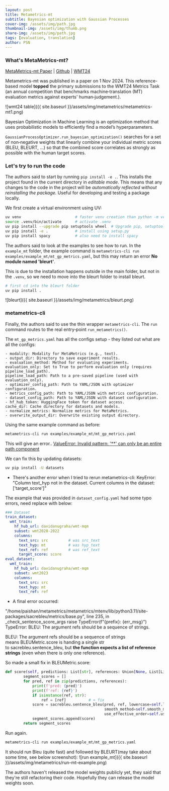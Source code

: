 ```yaml
---
layout: post
title: Metametrics-mt
subtitle: Bayesian optimization with Gaussian Processes
cover-img: /assets/img/path.jpg
thumbnail-img: /assets/img/thumb.png
share-img: /assets/img/path.jpg
tags: [evaluation, translation]
author: PSN
---
```


### What's MetaMetrics-mt?

[MetaMetrics-mt Paper](https://arxiv.org/html/2411.00390v1) | [Github](https://github.com/meta-metrics/metametrics/tree/main) | [WMT24](https://www2.statmt.org/wmt24/pdf/2024.wmt-1.2.pdf)

Metametrics-mt was published in a paper on 1 Nov 2024. This reference-based model **topped** the primary submissions to the WMT24 Metrics Task (an annual competition that benchmarks machine‑translation (MT) evaluation metrics against experts' human‑judgement.). 

![wmt24 table]({{ site.baseurl }}/assets/img/metametrics/metametrics-mt1.png) 

Bayesian Optimization in Machine Learning is an optimization method that uses probabilistic models to efficiently find a model’s hyperparameters.

`GaussianProcessOptimizer.run_bayesian_optimization()` searches for a set of non‑negative weights that linearly combine your individual metric scores (BLEU, BLEURT, …) so that the combined score correlates as strongly as possible with the human target scores. 


### Let's try to run the code

The authors said to start by running `pip install -e .`. This installs the project found in the current directory in *editable mode*. This means that any changes to the code in the project will be *automatically reflected without reinstalling the package.* Useful for developing and testing a package locally.

We first create a virtual environment using UV:
```bash
uv venv                        # faster venv creation than python -m venv
source .venv/bin/activate      # activate .venv
uv pip install --upgrade pip setuptools wheel  # Upgrade pip, setuptools & wheel 
uv pip install -e .            # install using setup.py 
uv pip install spacy           # also need to install spacy 
```

The authors said to look at the examples to see how to run. 
In the `example_mt` folder, the example command is 
`metametrics-cli run examples/example_mt/mt_gp_metrics.yaml`, but this may return an error **No module named 'bleurt'**. 

This is due to the installation happens outside in the main folder, but not in the `.venv`, so we need to move into the bleurt folder to install bleurt.
```bash
# first cd into the bleurt folder
uv pip install . 
```

![bleurt]({{ site.baseurl }}/assets/img/metametrics/bleurt.png) 


### metametrics-cli
Finally, the authors said to use the thin wrapper `metametrics-cli`. 
The `run` command routes to the real entry‑point `run_metametrics()`. 

The `mt_gp_metrics.yaml` has all the configs setup - they listed out what are all the configs:
```{note}
- modality: Modality for MetaMetrics (e.g., text).
- output_dir: Directory to save experiment results.
- evaluation_method: Method for evaluating experiments.
evaluation_only: Set to True to perform evaluation only (requires pipeline_load_path).
pipeline_load_path: Path to a pre-saved pipeline (used with evaluation_only).
- optimizer_config_path: Path to YAML/JSON with optimizer configuration.
- metrics_config_path: Path to YAML/JSON with metrics configuration.
- dataset_config_path: Path to YAML/JSON with dataset configuration.
- hf_hub_token: HuggingFace token for dataset access.
cache_dir: Cache directory for datasets and models.
- normalize_metrics: Normalize metrics for MetaMetrics.
- overwrite_output_dir: Overwrite existing output directory.
```

Using the same example command as before:
```bash
metametrics-cli run examples/example_mt/mt_gp_metrics.yaml
```

This will give an error.. [ValueError: Invalid pattern: '**' can only be an entire path component](https://stackoverflow.com/questions/77671277/valueerror-invalid-pattern-can-only-be-an-entire-path-component?utm_source=chatgpt.com)

We can fix this by updating datasets:
```bash
uv pip install -U datasets
```

- There's another error when I tried to rerun metametrics-cli:
KeyError: "Column text_hyp not in the dataset. Current columns in the dataset: ['target_score']"

The example that was provided in `dataset_config.yaml` had some typo errors, need replace with below: 
```yaml
### Dataset
train_dataset:
  wmt_train:
    hf_hub_url: davidanugraha/wmt-mqm
    subset: wmt2020-2022
    columns:
      text_src: src         # was src_text
      text_hyp: mt          # was hyp_text
      text_ref: ref         # was ref_text
      target_score: score
eval_dataset:
  wmt_train:
    hf_hub_url: davidanugraha/wmt-mqm
    subset: wmt2023
    columns:
      text_src: src
      text_hyp: mt
      text_ref: ref
```

- A final error occurred: 

"/home/paishan/metametrics/metametrics/mtenv/lib/python3.11/site-packages/sacrebleu/metrics/base.py", line 235, in _check_sentence_score_args
    raise TypeError(f"{prefix}: {err_msg}")
TypeError: BLEU: The argument refs should be a sequence of strings.


BLEU: The argument refs should be a sequence of strings means BLEUMetric.score is handing a single str to sacrebleu.sentence_bleu, but **the function expects a list of reference strings** (even when there is only one reference).

So made a small fix in BLEUMetric.score:
```python
def score(self, predictions: List[str], references: Union[None, List[List[str]]]=None, sources: Union[None, List[str]]=None) -> List[float]:
        segment_scores = []
        for pred, ref in zip(predictions, references):
            print(f'pred: {pred}')
            print(f'ref: {ref}')
            if isinstance(ref, str):
                ref = [ref]          # ⬅️ fix
            score = sacrebleu.sentence_bleu(pred, ref, lowercase=self.lowercase, tokenize=self.tokenize,
                                            smooth_method=self.smooth_method, smooth_value=self.smooth_value,
                                            use_effective_order=self.use_effective_order).score
            segment_scores.append(score)
        return segment_scores
```

Run again.
```bash
metametrics-cli run examples/example_mt/mt_gp_metrics.yaml
```

It should run Bleu (quite fast) and followed by BLEURT(may take about some time, see below screenshot):
![run example_mt]({{ site.baseurl }}/assets/img/metametrics/run-mt-example.png)


The authors haven't released the model weights publicly yet, they said that they're still refactoring their code. Hopefully they can release the model weights soon.
